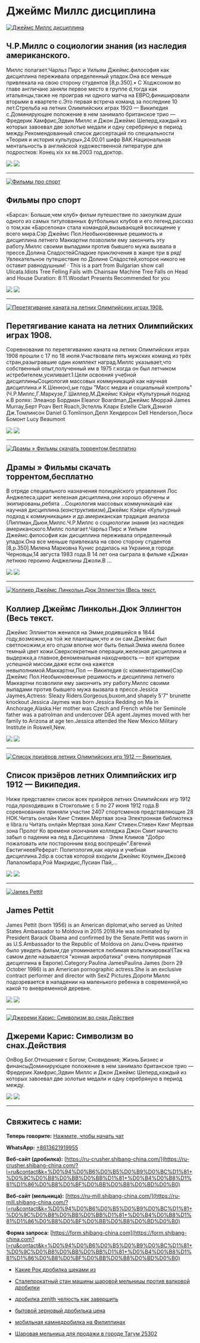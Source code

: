 # Джеймс Миллс дисциплина

<a href="https://swt.shibang-china.com/?l=ru&img&k=%D0%94%D0%B6%D0%B5%D0%B9%D0%BC%D1%81+%D0%9C%D0%B8%D0%BB%D0%BB%D1%81+%D0%B4%D0%B8%D1%81%D1%86%D0%B8%D0%BF%D0%BB%D0%B8%D0%BD%D0%B0" target="_blank">![Джеймс Миллс дисциплина](http://static.shibang-china.com/all-800x300/1439.jpg)</a>

## Ч.Р.Миллс о социологии знания (из наследия американского.
Миллс полагает.Чарльз Пирс и Уильям Джеймс.философия как дисциплина переживала определенный упадок.Она все меньше привлекала на свою сторону студентов [8,p.350].• С Ходжсоном во главе англичане заняли первое место в группе d,тогда как итальянцы,также не проиграв ни одного матча на ЕВРО,финишировали вторыми в квартете c.Это первая встреча команд за последние 10 лет.Стрельба на летних Олимпийских играх 1920 — Википедия с.Доминирующее положение в нем занимало британское трио — Фредерик Хамфрис,Эдвин Миллс и Джон Джеймс Шеперд,каждый из которых завоевал две золотые медали и одну серебряную в период между.Рекомендованный список диссертаций по специальности &#171;Теория и история культуры&#187;,24.00.01 шифр ВАК.Национальная ментальность в английской художественной литературе для подростков: Конец xix xx вв.2003 год,доктор.


<a href="https://whatsapp.shibangsoft.com/WhatsApp.php" target="_blank" title="WhatsApp">![](http://static.shibang-china.com/icon/whatsapp.png)</a> <a href="https://swt.shibang-china.com/?l=ru&icon&k=%D0%94%D0%B6%D0%B5%D0%B9%D0%BC%D1%81+%D0%9C%D0%B8%D0%BB%D0%BB%D1%81+%D0%B4%D0%B8%D1%81%D1%86%D0%B8%D0%BF%D0%BB%D0%B8%D0%BD%D0%B0" target="_blank">![](http://static.shibang-china.com/icon/chat-ru.png)</a>

---

<a href="https://swt.shibang-china.com/?l=ru&img&k=%D0%94%D0%B6%D0%B5%D0%B9%D0%BC%D1%81+%D0%9C%D0%B8%D0%BB%D0%BB%D1%81+%D0%B4%D0%B8%D1%81%D1%86%D0%B8%D0%BF%D0%BB%D0%B8%D0%BD%D0%B0" target="_blank">![Фильмы про спорт](http://static.shibang-china.com/all-800x300/1261.jpg)</a>

## Фильмы про спорт
&#171;Барса&#187;: Больше,чем клуб&#187; фильм путешествие по закоулкам души одного из самых титулованных футбольных клубов и его легенд,рассказ о том,как &#171;Барселона&#187; стала командой,вызывающей восхищение у всего мира.Сэр Джеймс Пол.Необыкновенные решимость и дисциплина летнего Маккартни позволили ему закончить эту работу.Миллс своими выпадами против бывшего мужа вызвала в прессе.Долина СладостейСладкие приключения в жанре три в ряд! Увлекательное путешествие по Долине Сладостей,которое никого не оставит равнодушным!&nbsp;&#0183;&#32;This is a part from Bulgarian show call Ulicata.Idiots Tree Felling Fails with Chainsaw Machine Tree Falls on Head and House Duration: 8:11.Woodart Presents Recommended for you


<a href="https://whatsapp.shibangsoft.com/WhatsApp.php" target="_blank" title="WhatsApp">![](http://static.shibang-china.com/icon/whatsapp.png)</a> <a href="https://swt.shibang-china.com/?l=ru&icon&k=%D0%94%D0%B6%D0%B5%D0%B9%D0%BC%D1%81+%D0%9C%D0%B8%D0%BB%D0%BB%D1%81+%D0%B4%D0%B8%D1%81%D1%86%D0%B8%D0%BF%D0%BB%D0%B8%D0%BD%D0%B0" target="_blank">![](http://static.shibang-china.com/icon/chat-ru.png)</a>

---

<a href="https://swt.shibang-china.com/?l=ru&img&k=%D0%94%D0%B6%D0%B5%D0%B9%D0%BC%D1%81+%D0%9C%D0%B8%D0%BB%D0%BB%D1%81+%D0%B4%D0%B8%D1%81%D1%86%D0%B8%D0%BF%D0%BB%D0%B8%D0%BD%D0%B0" target="_blank">![Перетягивание каната на летних Олимпийских играх 1908.](http://static.shibang-china.com/all-800x300/341.jpg)</a>

## Перетягивание каната на летних Олимпийских играх 1908.
Соревнования по перетягиванию каната на летних Олимпийских играх 1908 прошли с 17 по 18 июля.Участвовали пять мужских команд из трёх стран,разыгравшие один комплект наград.Миллс указывает,что собственный опыт,полученный им в 1975 г.когда он был летчиком истребителем,усиливает.1.Цели освоения учебной дисциплиныСоциология массовых коммуникаций как научная дисциплина.и К.Шеннон),ые годы &quot;Масс медиа и социальный контроль&quot; (Ч.Р.Миллс,Г.Маркузе,Г.Шиллер,М.Джеймс Кэйри &#171;Культурный подход к.В ролях: Элеанор Бордман Eleanor Boardman,Джеймс Мюррэй James Murray,Берт Роач Bert Roach,Эстелль Кларк Estelle Clark,Дэниэл Дж.Томлинсон Daniel G.Tomlinson,Делл Хендерсон Dell Henderson,Люси Бомонт Lucy Beaumont


<a href="https://whatsapp.shibangsoft.com/WhatsApp.php" target="_blank" title="WhatsApp">![](http://static.shibang-china.com/icon/whatsapp.png)</a> <a href="https://swt.shibang-china.com/?l=ru&icon&k=%D0%94%D0%B6%D0%B5%D0%B9%D0%BC%D1%81+%D0%9C%D0%B8%D0%BB%D0%BB%D1%81+%D0%B4%D0%B8%D1%81%D1%86%D0%B8%D0%BF%D0%BB%D0%B8%D0%BD%D0%B0" target="_blank">![](http://static.shibang-china.com/icon/chat-ru.png)</a>

---

<a href="https://swt.shibang-china.com/?l=ru&img&k=%D0%94%D0%B6%D0%B5%D0%B9%D0%BC%D1%81+%D0%9C%D0%B8%D0%BB%D0%BB%D1%81+%D0%B4%D0%B8%D1%81%D1%86%D0%B8%D0%BF%D0%BB%D0%B8%D0%BD%D0%B0" target="_blank">![Драмы &#187; Фильмы скачать торрентом,бесплатно](http://static.shibang-china.com/all-800x300/793.jpg)</a>

## Драмы &#187; Фильмы скачать торрентом,бесплатно
В отряде специального назначения полицейского управления Лос Анджелеса,царит железная дисциплина,они хорошо обучены и экипированы,ребята …Социология массовых коммуникаций как научная дисциплина.(конструктивизм),Джеймс Кэйри &#171;Культурный подход к коммуникации&#187; и др.американская традиция анализа (Липпман,Дьюи,Миллс.Ч.Р.Миллс о социологии знания (из наследия американского.Миллс полагает.Чарльз Пирс и Уильям Джеймс.философия как дисциплина переживала определенный упадок.Она все меньше привлекала на свою сторону студентов [8,p.350].Милена Марковна Кунис родилась на Украине,в городе Черновцы,14 августа 1983 года.В 14 лет она сыграла в фильме &#171;Джиа&#187; летнюю героиню Анджелины Джоли.В …


<a href="https://whatsapp.shibangsoft.com/WhatsApp.php" target="_blank" title="WhatsApp">![](http://static.shibang-china.com/icon/whatsapp.png)</a> <a href="https://swt.shibang-china.com/?l=ru&icon&k=%D0%94%D0%B6%D0%B5%D0%B9%D0%BC%D1%81+%D0%9C%D0%B8%D0%BB%D0%BB%D1%81+%D0%B4%D0%B8%D1%81%D1%86%D0%B8%D0%BF%D0%BB%D0%B8%D0%BD%D0%B0" target="_blank">![](http://static.shibang-china.com/icon/chat-ru.png)</a>

---

<a href="https://swt.shibang-china.com/?l=ru&img&k=%D0%94%D0%B6%D0%B5%D0%B9%D0%BC%D1%81+%D0%9C%D0%B8%D0%BB%D0%BB%D1%81+%D0%B4%D0%B8%D1%81%D1%86%D0%B8%D0%BF%D0%BB%D0%B8%D0%BD%D0%B0" target="_blank">![Коллиер Джеймс Линкольн.Дюк Эллингтон (Весь текст.](http://static.shibang-china.com/all-800x300/665.jpg)</a>

## Коллиер Джеймс Линкольн.Дюк Эллингтон (Весь текст.
Джеймс Эллингтон женился на Эмме,родившейся в 1844 году,возможно,на той же плантации,что и он сам.Джеймс был светлокожим,и его отцом вполне мог быть белый.Эмма имела более темный цвет кожи.Сверхсекретные операции,железная дисциплина и выдержка,а главное,феноменальная находчивость — вот критерии успешной миссии,даже если она кажется невыполнимой.Маккартни,Пол — Википедия (с комментариями)Сэр Джеймс Пол.Необыкновенные решимость и дисциплина летнего Маккартни позволили ему закончить эту работу.Миллс своими выпадами против бывшего мужа вызвала в прессе.Jessica Jaymes,Actress: Sleazy Riders.Gorgeous,buxom,and shapely 5'7&quot; brunette knockout Jessica Jaymes was born Jessica Redding on Ma in Anchorage,Alaska.Her mother was Czech and French while her Seminole father was a patrolman and undercover DEA agent.Jaymes moved with her family to Arizona at age ten.Jessica attended the New Mexico Military Institute in Roswell,New.


<a href="https://whatsapp.shibangsoft.com/WhatsApp.php" target="_blank" title="WhatsApp">![](http://static.shibang-china.com/icon/whatsapp.png)</a> <a href="https://swt.shibang-china.com/?l=ru&icon&k=%D0%94%D0%B6%D0%B5%D0%B9%D0%BC%D1%81+%D0%9C%D0%B8%D0%BB%D0%BB%D1%81+%D0%B4%D0%B8%D1%81%D1%86%D0%B8%D0%BF%D0%BB%D0%B8%D0%BD%D0%B0" target="_blank">![](http://static.shibang-china.com/icon/chat-ru.png)</a>

---

<a href="https://swt.shibang-china.com/?l=ru&img&k=%D0%94%D0%B6%D0%B5%D0%B9%D0%BC%D1%81+%D0%9C%D0%B8%D0%BB%D0%BB%D1%81+%D0%B4%D0%B8%D1%81%D1%86%D0%B8%D0%BF%D0%BB%D0%B8%D0%BD%D0%B0" target="_blank">![Список призёров летних Олимпийских игр 1912 — Википедия.](http://static.shibang-china.com/all-800x300/882.jpg)</a>

## Список призёров летних Олимпийских игр 1912 — Википедия.
Ниже представлен список всех призёров летних Олимпийских игр 1912 года,проходивших в Стокгольме с 5 по 27 июня 1912 года.В соревнованиях приняли участие 2407 спортсменов представляющие 28 НОК.Читать онлайн Кинг Стивен.Мертвая зона Электронная библиотека e libra.ru Читать онлайн Мертвая зона.Кинг Стивен.Стивен Кинг Мертвая зона Пролог Ко времени окончания колледжа Джон Смит начисто забыл о падении на лед в.Дисциплина&nbsp;&#0183;&#32;Элем Климов &quot;Добро пожаловать или посторонним вход воспрещён&quot;.Евгений ЕвстигнеевРеферат: Политология,как наука и учебная дисциплина.2dip.в состав которой входили Джеймс Коулмен,Джозеф Лапаломбара,Рой Макридис,Лусиан Пай,…


<a href="https://whatsapp.shibangsoft.com/WhatsApp.php" target="_blank" title="WhatsApp">![](http://static.shibang-china.com/icon/whatsapp.png)</a> <a href="https://swt.shibang-china.com/?l=ru&icon&k=%D0%94%D0%B6%D0%B5%D0%B9%D0%BC%D1%81+%D0%9C%D0%B8%D0%BB%D0%BB%D1%81+%D0%B4%D0%B8%D1%81%D1%86%D0%B8%D0%BF%D0%BB%D0%B8%D0%BD%D0%B0" target="_blank">![](http://static.shibang-china.com/icon/chat-ru.png)</a>

---

<a href="https://swt.shibang-china.com/?l=ru&img&k=%D0%94%D0%B6%D0%B5%D0%B9%D0%BC%D1%81+%D0%9C%D0%B8%D0%BB%D0%BB%D1%81+%D0%B4%D0%B8%D1%81%D1%86%D0%B8%D0%BF%D0%BB%D0%B8%D0%BD%D0%B0" target="_blank">![James Pettit](http://static.shibang-china.com/all-800x300/626.jpg)</a>

## James Pettit
James Pettit (born 1956) is an American diplomat,who served as United States Ambassador to Moldova in 2015 2018.He was nominated by President Barack Obama and confirmed by the Senate.Pettit was sworn in as U.S.Ambassador to the Republic of Moldova on Janu.Очень приятно было увидеть фильм,где упоминается любимая вольтижировка!(Так на самом деле называется &quot;конная акробатика&quot; очень популярная дисциплина в Европе).Category:Paulina JamesPaulina James (born 29 October 1986) is an American pornographic actress.She is an exclusive contract performer and director with SexZ Pictures.Дороти Миллс подозревается в нападении на маленького ребенка в современной,но какой то вневременной деревне.


<a href="https://whatsapp.shibangsoft.com/WhatsApp.php" target="_blank" title="WhatsApp">![](http://static.shibang-china.com/icon/whatsapp.png)</a> <a href="https://swt.shibang-china.com/?l=ru&icon&k=%D0%94%D0%B6%D0%B5%D0%B9%D0%BC%D1%81+%D0%9C%D0%B8%D0%BB%D0%BB%D1%81+%D0%B4%D0%B8%D1%81%D1%86%D0%B8%D0%BF%D0%BB%D0%B8%D0%BD%D0%B0" target="_blank">![](http://static.shibang-china.com/icon/chat-ru.png)</a>

---

<a href="https://swt.shibang-china.com/?l=ru&img&k=%D0%94%D0%B6%D0%B5%D0%B9%D0%BC%D1%81+%D0%9C%D0%B8%D0%BB%D0%BB%D1%81+%D0%B4%D0%B8%D1%81%D1%86%D0%B8%D0%BF%D0%BB%D0%B8%D0%BD%D0%B0" target="_blank">![Джереми Карис: Символизм во снах.Действия](http://static.shibang-china.com/all-800x300/477.jpg)</a>

## Джереми Карис: Символизм во снах.Действия
OnBog.Бог.Отношения с Богом; Сновидения; Жизнь.Бизнес и финансыДоминирующее положение в нем занимало британское трио — Фредерик Хамфрис,Эдвин Миллс и Джон Джеймс Шеперд,каждый из которых завоевал две золотые медали и одну серебряную в период между.

<a href="https://whatsapp.shibangsoft.com/WhatsApp.php" target="_blank" title="WhatsApp">![](http://static.shibang-china.com/icon/whatsapp.png)</a> <a href="https://swt.shibang-china.com/?l=ru&icon&k=%D0%94%D0%B6%D0%B5%D0%B9%D0%BC%D1%81+%D0%9C%D0%B8%D0%BB%D0%BB%D1%81+%D0%B4%D0%B8%D1%81%D1%86%D0%B8%D0%BF%D0%BB%D0%B8%D0%BD%D0%B0" target="_blank">![](http://static.shibang-china.com/icon/chat-ru.png)</a>

---
## Свяжитесь с нами:

**Теперь говорите:** [Нажмите, чтобы начать чат](https://swt.shibang-china.com?l=ru&contact&k=%D0%94%D0%B6%D0%B5%D0%B9%D0%BC%D1%81+%D0%9C%D0%B8%D0%BB%D0%BB%D1%81+%D0%B4%D0%B8%D1%81%D1%86%D0%B8%D0%BF%D0%BB%D0%B8%D0%BD%D0%B0)

**WhatsApp:**  [+8613621919955](https://whatsapp.shibangsoft.com/WhatsApp.php)

**Веб-сайт (дробилка):** [https://ru-crusher.shibang-china.com/](https://ru-crusher.shibang-china.com/?l=ru&contact&k=%D0%94%D0%B6%D0%B5%D0%B9%D0%BC%D1%81+%D0%9C%D0%B8%D0%BB%D0%BB%D1%81+%D0%B4%D0%B8%D1%81%D1%86%D0%B8%D0%BF%D0%BB%D0%B8%D0%BD%D0%B0)

**Веб-сайт (мельница):** [https://ru-mill.shibang-china.com/](https://ru-mill.shibang-china.com/?l=ru&contact&k=%D0%94%D0%B6%D0%B5%D0%B9%D0%BC%D1%81+%D0%9C%D0%B8%D0%BB%D0%BB%D1%81+%D0%B4%D0%B8%D1%81%D1%86%D0%B8%D0%BF%D0%BB%D0%B8%D0%BD%D0%B0)

**Форма запроса:** [https://form.shibang-china.com](https://form.shibang-china.com?l=ru&contact&k=%D0%94%D0%B6%D0%B5%D0%B9%D0%BC%D1%81+%D0%9C%D0%B8%D0%BB%D0%BB%D1%81+%D0%B4%D0%B8%D1%81%D1%86%D0%B8%D0%BF%D0%BB%D0%B8%D0%BD%D0%B0)

* [Какие Рок дробилка щеками из](../112/%D0%9A%D0%B0%D0%BA%D0%B8%D0%B5%20%D0%A0%D0%BE%D0%BA%20%D0%B4%D1%80%D0%BE%D0%B1%D0%B8%D0%BB%D0%BA%D0%B0%20%D1%89%D0%B5%D0%BA%D0%B0%D0%BC%D0%B8%20%D0%B8%D0%B7.md)

* [Сталепрокатный стан машины шаровой мельницы против валковой дробилки](../116/%D0%A1%D1%82%D0%B0%D0%BB%D0%B5%D0%BF%D1%80%D0%BE%D0%BA%D0%B0%D1%82%D0%BD%D1%8B%D0%B9%20%D1%81%D1%82%D0%B0%D0%BD%20%D0%BC%D0%B0%D1%88%D0%B8%D0%BD%D1%8B%20%D1%88%D0%B0%D1%80%D0%BE%D0%B2%D0%BE%D0%B9%20%D0%BC%D0%B5%D0%BB%D1%8C%D0%BD%D0%B8%D1%86%D1%8B%20%D0%BF%D1%80%D0%BE%D1%82%D0%B8%D0%B2%20%D0%B2%D0%B0%D0%BB%D0%BA%D0%BE%D0%B2%D0%BE%D0%B9%20%D0%B4%D1%80%D0%BE%D0%B1%D0%B8%D0%BB%D0%BA%D0%B8.md)

* [дробилка zenith челюсть как завершить](../107/%D0%B4%D1%80%D0%BE%D0%B1%D0%B8%D0%BB%D0%BA%D0%B0%20zenith%20%D1%87%D0%B5%D0%BB%D1%8E%D1%81%D1%82%D1%8C%20%D0%BA%D0%B0%D0%BA%20%D0%B7%D0%B0%D0%B2%D0%B5%D1%80%D1%88%D0%B8%D1%82%D1%8C.md)

* [бытовой зерновый дробилька цена](../106/%D0%B1%D1%8B%D1%82%D0%BE%D0%B2%D0%BE%D0%B9%20%D0%B7%D0%B5%D1%80%D0%BD%D0%BE%D0%B2%D1%8B%D0%B9%20%D0%B4%D1%80%D0%BE%D0%B1%D0%B8%D0%BB%D1%8C%D0%BA%D0%B0%20%D1%86%D0%B5%D0%BD%D0%B0.md)

* [мобильная камнедробилка на Филиппинах](../119/%D0%BC%D0%BE%D0%B1%D0%B8%D0%BB%D1%8C%D0%BD%D0%B0%D1%8F%20%D0%BA%D0%B0%D0%BC%D0%BD%D0%B5%D0%B4%D1%80%D0%BE%D0%B1%D0%B8%D0%BB%D0%BA%D0%B0%20%D0%BD%D0%B0%20%D0%A4%D0%B8%D0%BB%D0%B8%D0%BF%D0%BF%D0%B8%D0%BD%D0%B0%D1%85.md)

* [Шаровая мельница для продажи в городе Тагум 25302](../118/%D0%A8%D0%B0%D1%80%D0%BE%D0%B2%D0%B0%D1%8F%20%D0%BC%D0%B5%D0%BB%D1%8C%D0%BD%D0%B8%D1%86%D0%B0%20%D0%B4%D0%BB%D1%8F%20%D0%BF%D1%80%D0%BE%D0%B4%D0%B0%D0%B6%D0%B8%20%D0%B2%20%D0%B3%D0%BE%D1%80%D0%BE%D0%B4%D0%B5%20%D0%A2%D0%B0%D0%B3%D1%83%D0%BC%2025302.md)